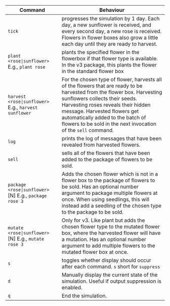 | **Command**                                            | **Behaviour**                                                                                                                                                                                                                                                                                                                        |
| ------------------------------------------------------ | ------------------------------------------------------------------------------------------------------------------------------------------------------------------------------------------------------------------------------------------------------------------------------------------------------------------------------------ |
| `tick`                                                 | progresses the simulation by 1 day. Each day, a new sunflower is received, and every second day, a new rose is received. Flowers in flower boxes also grow a little each day until they are ready to harvest.                                                                                                                        |
| `plant <rose\|sunflower>` E.g., `plant rose`           | plants the specified flower in the flowerbox if that flower type is available. In the v3 package, this plants the flower in the standard flower box                                                                                                                                                                                  |
| `harvest <rose\|sunflower>` E.g., `harvest sunflower`  | For the chosen type of flower, harvests all of the flowers that are ready to be harvested from the flower box. Harvesting sunflowers collects their seeds. Harvesting roses reveals their hidden message. Harvested flowers get automatically added to the batch of flowers to be sold in the next invocation of the `sell` command. |
| `log`                                                  | prints the log of messages that have been revealed from harvested flowers.                                                                                                                                                                                                                                                           |
| `sell`                                                 | sells all of the flowers that have been added to the package of flowers to be sold.                                                                                                                                                                                                                                                  |
| `package <rose\|sunflower>` [N] E.g., `package rose 3` | Adds the chosen flower which is not in a flower box to the package of flowers to be sold. Has an optional number argument to package multiple flowers at once. When using seedlings, this will instead add a seedling of the chosen type to the package to be sold.                                                                  |
| `mutate <rose\|sunflower>` [N] E.g., `mutate rose 3`   | Only for v3. Like plant but adds the chosen flower type to the mutated flower box, where the harvested flower will have a mutation. Has an optional number argument to add multiple flowers to the mutated flower box at once.                                                                                                       |
| `s`                                                    | toggles whether display should occur after each command. `s` short for `suppress`                                                                                                                                                                                                                                                    |
| `d`                                                    | Manually display the current state of the simulation. Useful if output suppression is enabled.                                                                                                                                                                                                                                       |
| `q`                                                    | End the simulation.                                                                                                                                                                                                                                                                                                                  |
